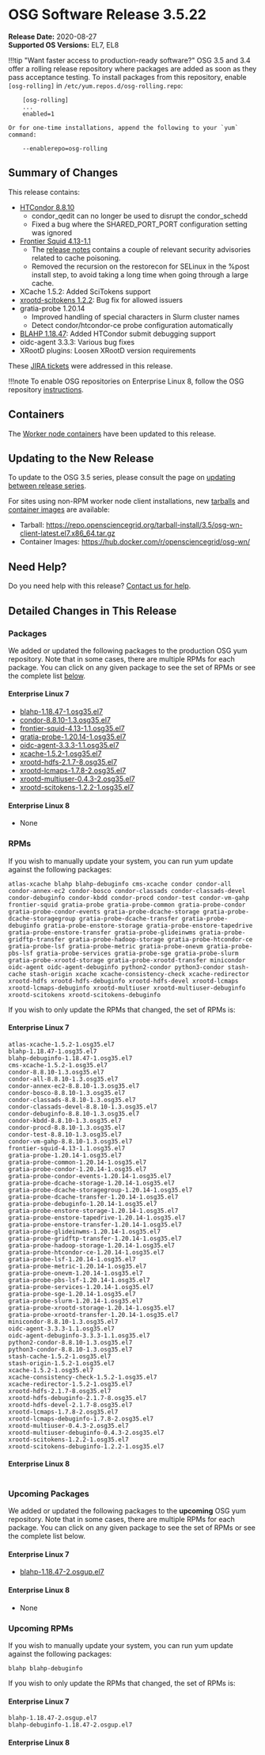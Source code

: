 OSG Software Release 3.5.22
===========================

**Release Date:** 2020-08-27    
**Supported OS Versions:** EL7, EL8

!!!tip "Want faster access to production-ready software?"
    OSG 3.5 and 3.4 offer a rolling release repository where packages are added as soon as they pass acceptance testing.
    To install packages from this repository, enable `[osg-rolling]` in `/etc/yum.repos.d/osg-rolling.repo`:

        [osg-rolling]
        ...
        enabled=1

    Or for one-time installations, append the following to your `yum` command:

        --enablerepo=osg-rolling

Summary of Changes
------------------

This release contains:

-   [HTCondor 8.8.10](https://www-auth.cs.wisc.edu/lists/htcondor-world/2020/msg00017.shtml)
    -   condor\_qedit can no longer be used to disrupt the condor\_schedd
    -   Fixed a bug where the SHARED\_PORT\_PORT configuration setting was ignored
-   [Frontier Squid 4.13-1.1](http://frontier.cern.ch/dist/rpms/frontier-squidRELEASE_NOTES)
    -   The [release notes](https://www.mail-archive.com/squid-announce@lists.squid-cache.org/msg00117.html) contains a couple of relevant security advisories related to cache poisoning.
    -   Removed the recursion on the restorecon for SELinux in the %post install step, to avoid taking a long time when going through a large cache.
-   XCache 1.5.2: Added SciTokens support
-   [xrootd-scitokens 1.2.2](https://github.com/scitokens/xrootd-scitokens/releases/tag/v1.2.2): Bug fix for allowed issuers
-   gratia-probe 1.20.14
    -   Improved handling of special characters in Slurm cluster names
    -   Detect condor/htcondor-ce probe configuration automatically
-   [BLAHP 1.18.47](https://github.com/htcondor/BLAH/releases/tag/v1.18.47): Added HTCondor submit debugging support
-   oidc-agent 3.3.3: Various bug fixes
-   XRootD plugins: Loosen XRootD version requirements

These
[JIRA tickets](https://jira.opensciencegrid.org/issues/?jql=project%20%3D%20SOFTWARE%20AND%20fixVersion%20%3D%203.5.22%20ORDER%20BY%20priority%20DESC%2C%20key%20DESC)
were addressed in this release.

!!!note 
    To enable OSG repositories on Enterprise Linux 8, follow the OSG repository [instructions](../../common/yum.md#enable-additional-os-repositories).

Containers
----------

The [Worker node containers](../../worker-node/using-wn-containers.md) have been updated to this release.


Updating to the New Release
---------------------------

To update to the OSG 3.5 series, please consult the page on
[updating between release series](../release_series.md#updating-to-osg-35).

For sites using non-RPM worker node client installations, new [tarballs](../../worker-node/install-wn-tarball.md) and
[container images](../../worker-node/using-wn-containers.md) are available:

- Tarball: <https://repo.opensciencegrid.org/tarball-install/3.5/osg-wn-client-latest.el7.x86_64.tar.gz>
- Container Images: <https://hub.docker.com/r/opensciencegrid/osg-wn/>

Need Help?
----------

Do you need help with this release? [Contact us for help](../../common/help.md).

Detailed Changes in This Release
--------------------------------

### Packages

We added or updated the following packages to the production OSG yum repository.
Note that in some cases, there are multiple RPMs for each package.
You can click on any given package to see the set of RPMs or see the complete list [below](#rpms).

#### Enterprise Linux 7

-   [blahp-1.18.47-1.osg35.el7](https://koji.chtc.wisc.edu/koji/search?match=glob&type=build&terms=blahp-1.18.47-1.osg35.el7)
-   [condor-8.8.10-1.3.osg35.el7](https://koji.chtc.wisc.edu/koji/search?match=glob&type=build&terms=condor-8.8.10-1.3.osg35.el7)
-   [frontier-squid-4.13-1.1.osg35.el7](https://koji.chtc.wisc.edu/koji/search?match=glob&type=build&terms=frontier-squid-4.13-1.1.osg35.el7)
-   [gratia-probe-1.20.14-1.osg35.el7](https://koji.chtc.wisc.edu/koji/search?match=glob&type=build&terms=gratia-probe-1.20.14-1.osg35.el7)
-   [oidc-agent-3.3.3-1.1.osg35.el7](https://koji.chtc.wisc.edu/koji/search?match=glob&type=build&terms=oidc-agent-3.3.3-1.1.osg35.el7)
-   [xcache-1.5.2-1.osg35.el7](https://koji.chtc.wisc.edu/koji/search?match=glob&type=build&terms=xcache-1.5.2-1.osg35.el7)
-   [xrootd-hdfs-2.1.7-8.osg35.el7](https://koji.chtc.wisc.edu/koji/search?match=glob&type=build&terms=xrootd-hdfs-2.1.7-8.osg35.el7)
-   [xrootd-lcmaps-1.7.8-2.osg35.el7](https://koji.chtc.wisc.edu/koji/search?match=glob&type=build&terms=xrootd-lcmaps-1.7.8-2.osg35.el7)
-   [xrootd-multiuser-0.4.3-2.osg35.el7](https://koji.chtc.wisc.edu/koji/search?match=glob&type=build&terms=xrootd-multiuser-0.4.3-2.osg35.el7)
-   [xrootd-scitokens-1.2.2-1.osg35.el7](https://koji.chtc.wisc.edu/koji/search?match=glob&type=build&terms=xrootd-scitokens-1.2.2-1.osg35.el7)

#### Enterprise Linux 8

-   None

### RPMs

If you wish to manually update your system, you can run yum update against the following packages:

    atlas-xcache blahp blahp-debuginfo cms-xcache condor condor-all condor-annex-ec2 condor-bosco condor-classads condor-classads-devel condor-debuginfo condor-kbdd condor-procd condor-test condor-vm-gahp frontier-squid gratia-probe gratia-probe-common gratia-probe-condor gratia-probe-condor-events gratia-probe-dcache-storage gratia-probe-dcache-storagegroup gratia-probe-dcache-transfer gratia-probe-debuginfo gratia-probe-enstore-storage gratia-probe-enstore-tapedrive gratia-probe-enstore-transfer gratia-probe-glideinwms gratia-probe-gridftp-transfer gratia-probe-hadoop-storage gratia-probe-htcondor-ce gratia-probe-lsf gratia-probe-metric gratia-probe-onevm gratia-probe-pbs-lsf gratia-probe-services gratia-probe-sge gratia-probe-slurm gratia-probe-xrootd-storage gratia-probe-xrootd-transfer minicondor oidc-agent oidc-agent-debuginfo python2-condor python3-condor stash-cache stash-origin xcache xcache-consistency-check xcache-redirector xrootd-hdfs xrootd-hdfs-debuginfo xrootd-hdfs-devel xrootd-lcmaps xrootd-lcmaps-debuginfo xrootd-multiuser xrootd-multiuser-debuginfo xrootd-scitokens xrootd-scitokens-debuginfo

If you wish to only update the RPMs that changed, the set of RPMs is:

#### Enterprise Linux 7

``` file
atlas-xcache-1.5.2-1.osg35.el7
blahp-1.18.47-1.osg35.el7
blahp-debuginfo-1.18.47-1.osg35.el7
cms-xcache-1.5.2-1.osg35.el7
condor-8.8.10-1.3.osg35.el7
condor-all-8.8.10-1.3.osg35.el7
condor-annex-ec2-8.8.10-1.3.osg35.el7
condor-bosco-8.8.10-1.3.osg35.el7
condor-classads-8.8.10-1.3.osg35.el7
condor-classads-devel-8.8.10-1.3.osg35.el7
condor-debuginfo-8.8.10-1.3.osg35.el7
condor-kbdd-8.8.10-1.3.osg35.el7
condor-procd-8.8.10-1.3.osg35.el7
condor-test-8.8.10-1.3.osg35.el7
condor-vm-gahp-8.8.10-1.3.osg35.el7
frontier-squid-4.13-1.1.osg35.el7
gratia-probe-1.20.14-1.osg35.el7
gratia-probe-common-1.20.14-1.osg35.el7
gratia-probe-condor-1.20.14-1.osg35.el7
gratia-probe-condor-events-1.20.14-1.osg35.el7
gratia-probe-dcache-storage-1.20.14-1.osg35.el7
gratia-probe-dcache-storagegroup-1.20.14-1.osg35.el7
gratia-probe-dcache-transfer-1.20.14-1.osg35.el7
gratia-probe-debuginfo-1.20.14-1.osg35.el7
gratia-probe-enstore-storage-1.20.14-1.osg35.el7
gratia-probe-enstore-tapedrive-1.20.14-1.osg35.el7
gratia-probe-enstore-transfer-1.20.14-1.osg35.el7
gratia-probe-glideinwms-1.20.14-1.osg35.el7
gratia-probe-gridftp-transfer-1.20.14-1.osg35.el7
gratia-probe-hadoop-storage-1.20.14-1.osg35.el7
gratia-probe-htcondor-ce-1.20.14-1.osg35.el7
gratia-probe-lsf-1.20.14-1.osg35.el7
gratia-probe-metric-1.20.14-1.osg35.el7
gratia-probe-onevm-1.20.14-1.osg35.el7
gratia-probe-pbs-lsf-1.20.14-1.osg35.el7
gratia-probe-services-1.20.14-1.osg35.el7
gratia-probe-sge-1.20.14-1.osg35.el7
gratia-probe-slurm-1.20.14-1.osg35.el7
gratia-probe-xrootd-storage-1.20.14-1.osg35.el7
gratia-probe-xrootd-transfer-1.20.14-1.osg35.el7
minicondor-8.8.10-1.3.osg35.el7
oidc-agent-3.3.3-1.1.osg35.el7
oidc-agent-debuginfo-3.3.3-1.1.osg35.el7
python2-condor-8.8.10-1.3.osg35.el7
python3-condor-8.8.10-1.3.osg35.el7
stash-cache-1.5.2-1.osg35.el7
stash-origin-1.5.2-1.osg35.el7
xcache-1.5.2-1.osg35.el7
xcache-consistency-check-1.5.2-1.osg35.el7
xcache-redirector-1.5.2-1.osg35.el7
xrootd-hdfs-2.1.7-8.osg35.el7
xrootd-hdfs-debuginfo-2.1.7-8.osg35.el7
xrootd-hdfs-devel-2.1.7-8.osg35.el7
xrootd-lcmaps-1.7.8-2.osg35.el7
xrootd-lcmaps-debuginfo-1.7.8-2.osg35.el7
xrootd-multiuser-0.4.3-2.osg35.el7
xrootd-multiuser-debuginfo-0.4.3-2.osg35.el7
xrootd-scitokens-1.2.2-1.osg35.el7
xrootd-scitokens-debuginfo-1.2.2-1.osg35.el7
```

#### Enterprise Linux 8

``` file
```

### Upcoming Packages

We added or updated the following packages to the **upcoming** OSG yum repository. Note that in some cases, there are multiple RPMs for each package. You can click on any given package to see the set of RPMs or see the complete list below.

#### Enterprise Linux 7

-   [blahp-1.18.47-2.osgup.el7](https://koji.chtc.wisc.edu/koji/search?match=glob&type=build&terms=blahp-1.18.47-2.osgup.el7)

#### Enterprise Linux 8

-   None

### Upcoming RPMs

If you wish to manually update your system, you can run yum update against the following packages:

    blahp blahp-debuginfo

If you wish to only update the RPMs that changed, the set of RPMs is:

#### Enterprise Linux 7

``` file
blahp-1.18.47-2.osgup.el7
blahp-debuginfo-1.18.47-2.osgup.el7
```

#### Enterprise Linux 8

``` file
```

